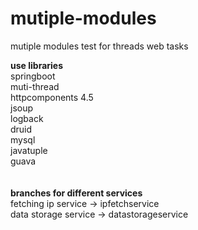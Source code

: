 # mutiple-modules
mutiple modules test for threads web tasks

<strong>use libraries</strong><br>
  springboot<br>
  muti-thread<br>
  httpcomponents 4.5<br>
  jsoup<br>
  logback<br>
  druid<br>
  mysql<br>
  javatuple<br>
  guava<br><br><br>
<strong>branches for different services</strong><br>
  fetching ip service -> ipfetchservice<br>
  data storage service -> datastorageservice<br>
